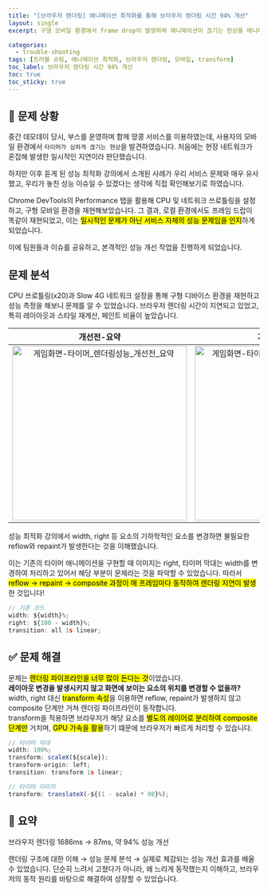 ```yaml
---
title: "[브라우저 렌더링] 애니메이션 최적화를 통해 브라우저 렌더링 시간 94% 개선"
layout: single
excerpt: 구형 모바일 환경에서 frame drop이 발생하여 애니메이션이 끊기는 현상을 애니메이션 최적화를 통해 브라우저 렌더링 시간 94%를 개선하였다.

categories:
  - trouble-shooting
tags: [트러블 슈팅, 애니메이션 최적화, 브라우저 렌더링, 모바일, transform]
toc_label: 브라우저 렌더링 시간 94% 개선
toc: true
toc_sticky: true
---
```


## 🚨 문제 상황

중간 데모데이 당시, 부스를 운영하며 함께 땅콩 서비스를 이용하였는데, 사용자의 모바일 환경에서 `타이머가 심하게 끊기는 현상`을 발견하였습니다. 처음에는 현장 네트워크가 혼잡해 발생한 일시적인 지연이라 판단했습니다.

하지만 이후 듣게 된 성능 최적화 강의에서 소개된 사례가 우리 서비스 문제와 매우 유사했고, 우리가 놓친 성능 이슈일 수 있겠다는 생각에 직접 확인해보기로 하였습니다.

Chrome DevTools의 Performance 탭을 활용해 CPU 및 네트워크 쓰로틀링을 설정하고, 구형 모바일 환경을 재현해보았습니다. 그 결과, 로컬 환경에서도 프레임 드랍이 똑같이 재현되었고, 이는 <mark class="mark">일시적인 문제가 아닌 서비스 자체의 성능 문제임을 인지</mark>하게 되었습니다.

이에 팀원들과 이슈를 공유하고, 본격적인 성능 개선 작업을 진행하게 되었습니다.

## 문제 분석

CPU 쓰로틀링(x20)과 Slow 4G 네트워크 설정을 통해 구형 디바이스 환경을 재현하고 성능 측정을 해보니 문제를 알 수 있었습니다. 브라우저 렌더링 시간이 지연되고 있었고, 특히 레이아웃과 스타일 재계산, 페인트 비율이 높았습니다.

|                                                                                   개선전-요약                                                                                    |                                                                                     개선전-상향식                                                                                     |
| :------------------------------------------------------------------------------------------------------------------------------------------------------------------------------: | :-----------------------------------------------------------------------------------------------------------------------------------------------------------------------------------: |
| <img width="350" alt="게임화면-타이머_렌더링성능_개선전_요약" src="https://github.com/user-attachments/assets/4ff4aeac-89d8-480f-9ff7-e86289ea6ce3" /> | <img width="350" alt="게임화면-타이머_렌더링성능_개선전_상향식" src="https://github.com/user-attachments/assets/c6091869-53f0-4e5f-a3aa-81fccef3005e" /> |

성능 최적화 강의에서 width, right 등 요소의 기하학적인 요소를 변경하면 불필요한 reflow와 repaint가 발생한다는 것을 이해했습니다.

이는 기존의 타이머 애니메이션을 구현할 때 이미지는 right, 타이머 막대는 width를 변경하여 처리하고 있어서 해당 부분이 문제라는 것을 파악할 수 있었습니다. 따라서 <mark class="mark">reflow → repaint → composite 과정이 매 프레임마다 동작하여 렌더링 지연이 발생</mark>한 것입니다!

```ts
// 기존 코드
width: ${width}%;
right: ${100 - width}%;
transition: all 1s linear;
```

## ✅ 문제 해결

<div class="red-box">
    <div>문제는 <mark class="mark">렌더링 파이프라인을 너무 많이 돈다는 것</mark>이었습니다.</div>
</div>

<div class="blue-box">
    <div><b>레이아웃 변경을 발생시키지 않고 화면에 보이는 요소의 위치를 변경할 수 없을까?</b></div>
    <div>width, right 대신 <mark class="mark">transform 속성</mark>을 이용하면 reflow, repaint가 발생하지 않고 composite 단계만 거쳐 렌더링 파이프라인이 동작합니다.</div>
    <div>transform을 적용하면 브라우저가 해당 요소를 <mark class="mark">별도의 레이어로 분리하여 composite 단계만</mark> 거치며, <mark class="mark">GPU 가속을 활용</mark>하기 떄문에 브라우저가 빠르게 처리할 수 있습니다.</div>
</div>

```ts
// 타이머 막대
width: 100%;
transform: scaleX(${scale});
transform-origin: left;
transition: transform 1s linear;

// 타이머 이미지
transform: translateX(-${(1 - scale) * 98}%);
```

## 📘 요약

<div class="blue-box">
    <div>브라우저 렌더링 1686ms → 87ms, 약 94% 성능 개선</div>
</div>

렌더링 구조에 대한 이해 → 성능 문제 분석 → 실제로 체감되는 성능 개선 효과를 배울 수 있었습니다.
단순히 느려서 고쳤다가 아니라, 왜 느리게 동작했는지 이해하고, 브라우저의 동작 원리를 바탕으로 해결하여 성장할 수 있었습니다.
